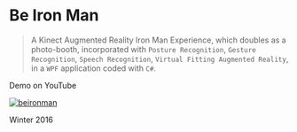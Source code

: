 # Be Iron Man

> A Kinect Augmented Reality Iron Man Experience, which doubles as a photo-booth, incorporated with `Posture Recognition`, `Gesture Recognition`, `Speech Recognition`, `Virtual Fitting Augmented Reality`, in a `WPF` application coded with `C#`.

Demo on YouTube

[![beironman](http://img.youtube.com/vi/3ay6Z_jMPGQ/0.jpg)](http://www.youtube.com/watch?v=3ay6Z_jMPGQ "Demo on YouTube")

Winter 2016
